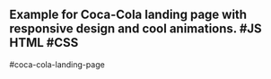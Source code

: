 ## Example for Coca-Cola landing page with responsive design and cool animations. #JS HTML #CSS

#coca-cola-landing-page
